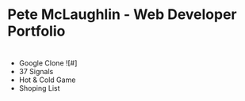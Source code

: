 # Pete McLaughlin - Web Developer Portfolio<h1>

* Google Clone ![#]
* 37 Signals
* Hot & Cold Game
* Shoping List


